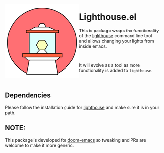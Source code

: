 <p align="left"><img align="left" src="meta/logo.png" width="240px"></p>

# Lighthouse.el

This is package wraps the functionality of the
[lighthouse](https://github.com/finnkauski/lighthouse) command line tool and 
allows changing your lights from inside emacs. 

<br>

It will evolve as a tool as more functionality is added to `lighthouse`.

<br>

## Dependencies

Please follow the installation guide for
[lighthouse](https://github.com/finnkauski/lighthouse) and make sure it is in 
your path. 

## NOTE:
This package is developed for
[doom-emacs](https://github.com/hlissner/doom-emacs) so tweaking and PRs are
welcome to make it more generic.


